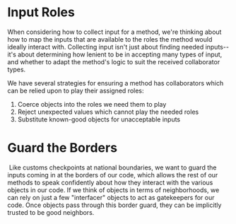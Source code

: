 # Input Roles

When considering how to collect input for a method, we're thinking about how to map the inputs that are available to the roles the method would ideally interact with. Collecting input isn't just about finding needed inputs--it's about determining how lenient to be in accepting many types of input, and whether to adapt the method's logic to suit the received collaborator types. 

We have several strategies for ensuring a method has collaborators which can be relied upon to play their assigned roles:

1) Coerce objects into the roles we need them to play
2) Reject unexpected values which cannot play the needed roles
3) Substitute known-good objects for unacceptable inputs 

# Guard the Borders
 Like customs checkpoints at national boundaries, we want to guard the inputs coming in at the borders of our code, which allows the rest of our methods to speak confidently about how they interact with the various objects in our code. If we think of objects in terms of neighborhoods, we can rely on just a few "interfacer" objects to act as gatekeepers for our code. Once objects pass through this border guard, they can be implicitly trusted to be good neighbors.

